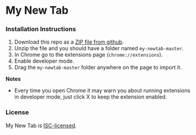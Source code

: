# My New Tab

### Installation Instructions
1. Download this repo as a [ZIP file from github](https://github.com/jkotrba/my-newtab/archive/master.zip).
2. Unzip the file and you should have a folder named `my-newtab-master`.
3. In Chrome go to the extensions page (`chrome://extensions`).
4. Enable developer mode.
5. Drag the `my-newtab-master` folder anywhere on the page to import it.

**Notes**
* Every time you open Chrome it may warn you about running extensions in developer mode, just click X to keep the extension enabled.

### License
My New Tab is [ISC-licensed](https://github.com/jkotrba/my-newtab/blob/master/LICENSE).
